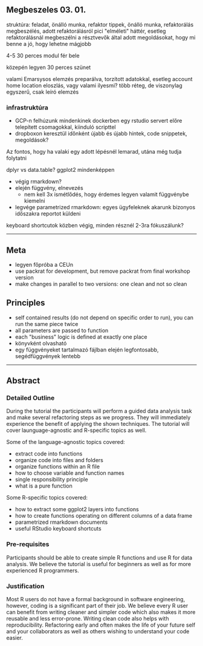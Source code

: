 ## Megbeszeles 03. 01.

struktúra: feladat, önálló munka, refaktor tippek, önálló munka, refaktorálás megbeszélés, adott refaktorálásról pici "elméleti"  háttér, esetleg refaktorálásnál megbeszélni a résztvevők által adott megoldásokat, hogy mi benne a jó, hogy lehetne mágjobb

4-5 30 perces modul fér bele

közepén legyen 30 perces szünet

valami Emarsysos elemzés preparálva, torzított adatokkal, esetleg account home location eloszlás, vagy valami ilyesmi? több réteg, de viszonylag egyszerű, csak leíró elemzés

### infrastruktúra

- GCP-n felhúzunk mindenkinek dockerben egy rstudio servert előre telepített csomagokkal, kiinduló scripttel
- dropboxon keresztül időnként újabb és újabb hintek, code snippetek, megoldások?

Az fontos, hogy ha valaki egy adott lépésnél lemarad, utána még tudja folytatni

dplyr vs data.table? ggplot2 mindenképpen

- végig rmarkdown?
- elején függvény, elnevezés
  - nem kell 3x ismétlődés, hogy érdemes legyen valamit függvénybe kiemelni
- legvége parametrized rmarkdown: egyes ügyfeleknek akarunk bizonyos időszakra reportot küldeni

keyboard shortcutok közben végig, minden résznél 2-3ra fókuszálunk?

------------------------------------------------

## Meta

- legyen főpróba a CEUn
- use packrat for development, but remove packrat from final workshop version
- make changes in parallel to two versions: one clean and not so clean

## Principles

- self contained results (do not depend on specific order to run), you can run the same piece twice
- all parameters are passed to function
- each "business" logic is defined at exactly one place
- könyvként olvasható
- egy függvényeket tartalmazó fájlban elején legfontosabb, segédfüggvények lentebb

------------------------------------------------------------------------------

## Abstract

### Detailed Outline

During the tutorial the participants will perform a guided data analysis task and make several refactoring steps as we progress. They will immediately experience the benefit of applying the shown techniques. The tutorial will cover launguage-agnostic and R-specific topics as well.

Some of the language-agnostic topics covered:

- extract code into functions
- organize code into files and folders
- organize functions within an R file
- how to choose variable and function names
- single responsibility principle
- what is a pure function

Some R-specific topics covered:

- how to extract some ggplot2 layers into functions
- how to create functions operating on different columns of a data frame
- parametrized rmarkdown documents
- useful RStudio keyboard shortcuts  

### Pre-requisites

Participants should be able to create simple R functions and use R for data analysis. We believe the tutorial is useful for beginners as well as for more experienced R programmers.

### Justification

Most R users do not have a formal background in software engineering, however, coding is a significant part of their job. We believe every R user can benefit from writing cleaner and simpler code which also makes it more reusable and less error-prone. Writing clean code also helps with reproducibility. Refactoring early and often makes the life of your future self and your collaborators as well as others wishing to understand your code easier.

